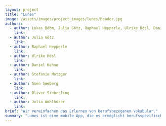 ```yaml
---
layout: project
title: "Lunes"
image: /assets/images/project_images/lunes/header.jpg
authors:
  - author: Lukas Böhm, Julia Götz, Raphael Hepperle, Ulrike Hösl, Daniel Kehne, Stefanie Metzger, Sven Seeberg, Oliver Sieberling, Julia Wohlhüter 
    link:
  - author: Julia Götz
    link:
  - author: Raphael Hepperle
    link:
  - author: Ulrike Hösl
    link:
  - author: Daniel Kehne
    link:
  - author: Stefanie Metzger
    link:
  - author: Sven Seeberg
    link:
  - author: Oliver Sieberling
    link:
  - author: Julia Wohlhüter 
    link:
brief: "Wir vereinfachen das Erlernen von berufsbezogenem Vokabular."
summary: "Lunes ist eine mobile App, die es ermöglicht berufsspezifisches Vokabular zu erlernen."
---
```

